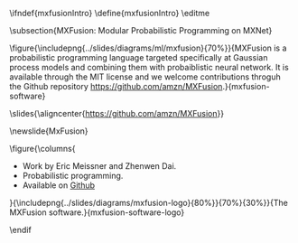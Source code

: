 \ifndef{mxfusionIntro}
\define{mxfusionIntro}
\editme

\subsection{MXFusion: Modular Probabilistic Programming on MXNet}

\figure{\includepng{../slides/diagrams/ml/mxfusion}{70%}}{MXFusion is a probabilistic programming language targeted specifically at Gaussian process models and combining them with probaiblistic neural network. It is available through the MIT license and we welcome contributions throguh the Github repository <https://github.com/amzn/MXFusion>.}{mxfusion-software}

\slides{\aligncenter{<https://github.com/amzn/MXFusion>}}

\newslide{MxFusion}

\figure{\columns{

* Work by Eric Meissner and Zhenwen Dai.
* Probabilistic programming.
* Available on [Github](https://github.com/amzn/mxfusion)

}{\includepng{../slides/diagrams/mxfusion-logo}{80%}}{70%}{30%}}{The MXFusion software.}{mxfusion-software-logo}

\endif
